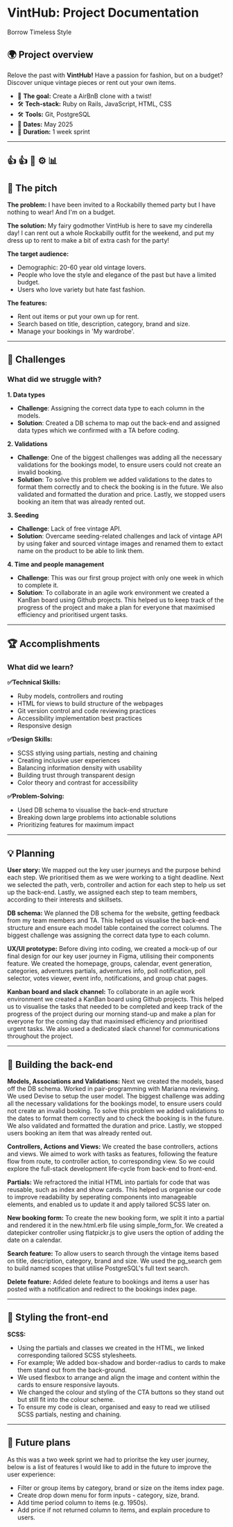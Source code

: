 # VintHub: Project Documentation
Borrow Timeless Style

## 🌍 Project overview
Relove the past with **VintHub!** Have a passion for fashion, but on a budget? Discover unique vintage pieces or rent out your own items.

- 🎯 **The goal:** Create a AirBnB clone with a twist!
- 🛠 **Tech-stack:** Ruby on Rails, JavaScript, HTML, CSS
- 🛠 **Tools:** Git, PostgreSQL
‍
- 📆 **Dates:** May 2025
- 📆 **Duration:** 1 week sprint

---
## 👍 👍 🎉 ⚙️ 📊

## 📣 The pitch

**The problem:**
I have been invited to a Rockabilly themed party but I have nothing to wear! And I'm on a budget.

**The solution:**
My fairy godmother VintHub is here to save my cinderella day! 
I can rent out a whole Rockabilly outfit for the weekend, and put my dress up to rent to make a bit of extra cash for the party!

**The target audience:**
- Demographic: 20-60 year old vintage lovers. 
- People who love the style and elegance of the past but have a limited budget.
- Users who love variety but hate fast fashion. 

**The features:**
- Rent out items or put your own up for rent.
- Search based on title, description, category, brand and size.
- Manage your bookings in 'My wardrobe'.

---

## 🚧 Challenges

### What did we struggle with?

**1. Data types**
- **Challenge**: Assigning the correct data type to each column in the models.
- **Solution**: Created a DB schema to map out the back-end and assigned data types which we confirmed with a TA before coding.

**2. Validations**
- **Challenge**: One of the biggest challenges was adding all the necessary validations for the bookings model, to ensure users could not create an invalid booking.
- **Solution**: To solve this problem we added validations to the dates to format them correctly and to check the booking is in the future. We also validated and formatted the duration and price. Lastly, we stopped users booking an item that was already rented out.

**3. Seeding**
- **Challenge**: Lack of free vintage API.
- **Solution**: Overcame seeding-related challenges and lack of vintage API by using faker and sourced vintage images and renamed them to extact name on the product to be able to link them.

**4. Time and people management**
- **Challenge**: This was our first group project with only one week in which to complete it.
- **Solution**: To collaborate in an agile work environment we created a KanBan board using Github projects. This helped us to keep track of the progress of the project and make a plan for everyone that maximised efficiency and prioritised urgent tasks. 

---

## 🏆 Accomplishments

### What did we learn?

**✅Technical Skills:**
- Ruby models, controllers and routing
- HTML for views to build structure of the webpages
- Git version control and code reviewing practices
- Accessibility implementation best practices
- Responsive design

**✅Design Skills:**
- SCSS stlying using partials, nesting and chaining
- Creating inclusive user experiences
- Balancing information density with usability
- Building trust through transparent design
- Color theory and contrast for accessibility

**✅Problem-Solving:**
- Used DB schema to visualise the back-end structure
- Breaking down large problems into actionable solutions
- Prioritizing features for maximum impact

---

## 💡 Planning

**User story:**
We mapped out the key user journeys and the purpose behind each step. We prioritised them as we were working to a tight deadline. Next we selected the path, verb, controller and action for each step to help us set up the back-end. Lastly, we assigned each step to team members, according to their interests and skillsets.

**DB schema:**
We planned the DB schema for the website, getting feedback from my team members and TA. This helped us visualise the back-end structure and ensure each model table contained the correct columns. The biggest challenge was assigning the correct data type to each column.

**UX/UI prototype:**
Before diving into coding, we created a mock-up of our final design for our key user journey in Figma, utilising their components feature. We created the homepage, groups, calendar, event generation, categories, adventures partials, adventures info, poll notification, poll selector, votes viewer, event info, notifications, and group chat pages. 

**Kanban board and slack channel:**
To collaborate in an agile work environment we created a KanBan board using Github projects. This helped us to visualise the tasks that needed to be completed and keep track of the progress of the project during our morning stand-up and make a plan for everyone for the coming day that maximised efficiency and prioritised urgent tasks. We also used a dedicated slack channel for communications throughout the project.

---

## 🔧 Building the back-end

**Models, Associations and Validations:**
Next we created the models, based off the DB schema. Worked in pair-programming with Marianna reviewing. We used Devise to setup the user model. The biggest  challenge was adding all the necessary validations for the bookings model, to ensure users could not create an invalid booking. To solve this problem we added validations to the dates to format them correctly and to check the booking is in the future. We also validated and formatted the duration and price. Lastly, we stopped users booking an item that was already rented out.

**Controllers, Actions and Views:**
We created the base controllers, actions and views. We aimed to work with tasks as features, following the feature flow from route, to controller action, to corresponding view. So we could explore the full-stack development life-cycle from back-end to front-end. 

**Partials:**
We refractored the initial HTML into partials for code that was reusable, such as index and show cards. This helped us organise our code to improve readability by seperating components into manageable elements, and enabled us to update it and apply tailored SCSS later on.

**New booking form:**
To create the new booking form, we split it into a partial and rendered it in the new.html.erb file using simple_form_for. We created a datepicker controller using flatpickr.js to give users the option of adding the date on a calendar.

**Search feature:**
To allow users to search through the vintage items based on title, description, category, brand and size. We used the pg_search gem to build named scopes that utilise PostgreSQL's full text search.

**Delete feature:**
Added delete feature to bookings and items a user has posted with a notification and redirect to the bookings index page.

---

## 🎨 Styling the front-end

**SCSS:**
- Using the partials and classes we created in the HTML, we linked corresponding tailored SCSS stylesheets.
- For example; We added box-shadow and border-radius to cards to make them stand out from the back-ground. 
- We used flexbox to arrange and align the image and content within the cards to ensure responsive layouts.
- We changed the colour and styling of the CTA buttons so they stand out but still fit into the colour scheme.
- To ensure my code is clean, organised and easy to read we utilised SCSS partials, nesting and chaining.

---

## 🚀 Future plans

As this was a two week sprint we had to prioritse the key user journey, below is a list of features I would like to add in the future to improve the user experience:
- Filter or group items by category, brand or size on the items index page.
- Create drop down menu for form inputs - category, size, brand.
- Add time period column to items (e.g. 1950s).
- Add price if not returned column to items, and explain procedure to users.
